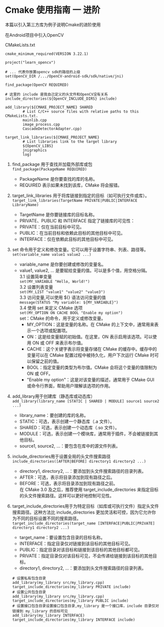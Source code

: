 # Cmake 使用指南 一 进阶

本篇以引入第三方库为例子说明Cmake的进阶使用

在Android项目中引入OpenCV

CMakeLists.txt
```
cmake_minimum_required(VERSION 3.22.1)

project("learn_opencv")

# ... 代表你放置opencv sdk的路径的上级
set(OpenCV_DIR /.../OpenCV-android-sdk/sdk/native/jni)

find_package(OpenCV REQUIRED)

# 这里的 include 是我自己定义的头文件和OpenCV没有关系
include_directories(${OpenCV_INCLUDE_DIRS} include)

add_library(${CMAKE_PROJECT_NAME} SHARED
        # List C/C++ source files with relative paths to this CMakeLists.txt.
        mainlib.cpp
        image_process.cpp
        CascadeDetectorAdapter.cpp)
        
target_link_libraries(${CMAKE_PROJECT_NAME}
        # List libraries link to the target library
        ${OpenCV_LIBS}
        jnigraphics
        log)
```

1. find_package 用于查找并加载外部库或包  
```find_package(PackageName REQUIRED)```
   - PackageName 是你要查找的库的名称。
   - REQUIRED 表示如果未找到该库，CMake 将会报错。

2. target_link_libraries 用于将库链接到指定的目标（如可执行文件或库）。   
```target_link_libraries(TargetName PRIVATE|PUBLIC|INTERFACE LibraryName)```
   - TargetName 是你要链接库的目标名称。
   - PRIVATE、PUBLIC 和 INTERFACE 指定了链接库的可见性：
   - PRIVATE：仅在当前目标中可见。
   - PUBLIC：在当前目标和依赖此目标的其他目标中可见。
   - INTERFACE：仅在依赖此目标的其他目标中可见。
3. set 命令用于定义和修改变量。它可以用于设置字符串、列表、路径等。
```set(variable_name value1 value2 ...)```
   - variable_name 是你要创建或修改的变量名。
   - value1, value2, ... 是要赋给变量的值。可以是多个值，用空格分隔。  
    3.1 设置简单变量  
     ```set(MY_VARIABLE "Hello, World!")```   
    3.2 设置列表变量   
     ```set(MY_LIST "value1" "value2" "value3")```    
    3.3 访问变量,可以使用 ${} 语法访问变量的值   
     ```message(STATUS "My variable: ${MY_VARIABLE}")```   
    3.4 使用 set 来定义 CMake 选项  
     ```set(MY_OPTION ON CACHE BOOL "Enable my option")```   
     set：CMake 的命令，用于定义或修改变量。
      - MY_OPTION：这是变量的名称。在 CMake 的上下文中，通常用来表示一个选项或配置项。
      - ON：这是给变量赋的初始值。在这里，ON 表示启用该选项。可以使用 ON 或 OFF 来表示布尔值。
      - CACHE：这个关键字表示将变量存储在 CMake 的缓存中。缓存中的变量可以在 CMake 配置过程中被持久化，用户下次运行 CMake 时可以保留之前的值。
      - BOOL：指定变量的类型为布尔值。CMake 会将这个变量的值限制为 ON 或 OFF。
      - "Enable my option"：这是对该变量的描述，通常用于 CMake GUI 或命令行界面，帮助用户理解该选项的作用。
4. add_library用于创建库（静态库或动态库）   
```add_library(library_name [STATIC | SHARED | MODULE] source1 source2 ...)```
   - library_name：要创建的库的名称。
   - STATIC：可选，表示创建一个静态库（.a 文件）。
   - SHARED：可选，表示创建一个动态库（.so 文件）。
   - MODULE：可选，表示创建一个模块库，通常用于插件，不会被链接到其他目标。
   - source1, source2, ...：要包含在库中的源文件列表。
5. include_directories用于设置全局的头文件搜索路径   
```include_directories([AFTER|BEFORE] directory1 directory2 ...)```
   - directory1, directory2, ...：要添加到头文件搜索路径的目录列表。
   - AFTER：可选，表示将目录添加到现有路径之后。
   - BEFORE：可选，表示将目录添加到现有路径之前。   
     在 CMake 3.0 及之后，推荐使用 target_include_directories 来指定目标的头文件搜索路径。这样可以更好地控制可见性。
6. target_include_directories用于为特定目标（如库或可执行文件）指定头文件搜索路径。这种方法比 include_directories 更加灵活和可控，因为它允许你为不同的目标设置不同的搜索路径。
```target_include_directories(target_name [INTERFACE|PUBLIC|PRIVATE] directory1 directory2 ...)```
   - target_name：要设置包含目录的目标名称。
   - INTERFACE：指定目录仅对链接到该目标的其他目标可见。
   - PUBLIC：指定目录对该目标和链接到该目标的其他目标都可见。
   - PRIVATE：指定目录仅对该目标可见，不会传递给链接到该目标的其他目标。
   - directory1, directory2, ...：要添加到头文件搜索路径的目录列表。   
   ``` 
   # 设置私有包含目录
   add_library(my_library src/my_library.cpp) 
   target_include_directories(my_library PRIVATE include) 
   # 设置公共包含目录
   add_library(my_library src/my_library.cpp)
   target_include_directories(my_library PUBLIC include)
   # 设置接口包含目录设置接口包含目录,my_library 是一个接口库，include 目录仅对链接到 my_library 的目标可见
   add_library(my_library INTERFACE)
   target_include_directories(my_library INTERFACE include)
   ```
   











        
   


